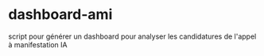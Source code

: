 # dashboard-ami
script pour générer un dashboard pour analyser les candidatures de l'appel à manifestation IA
